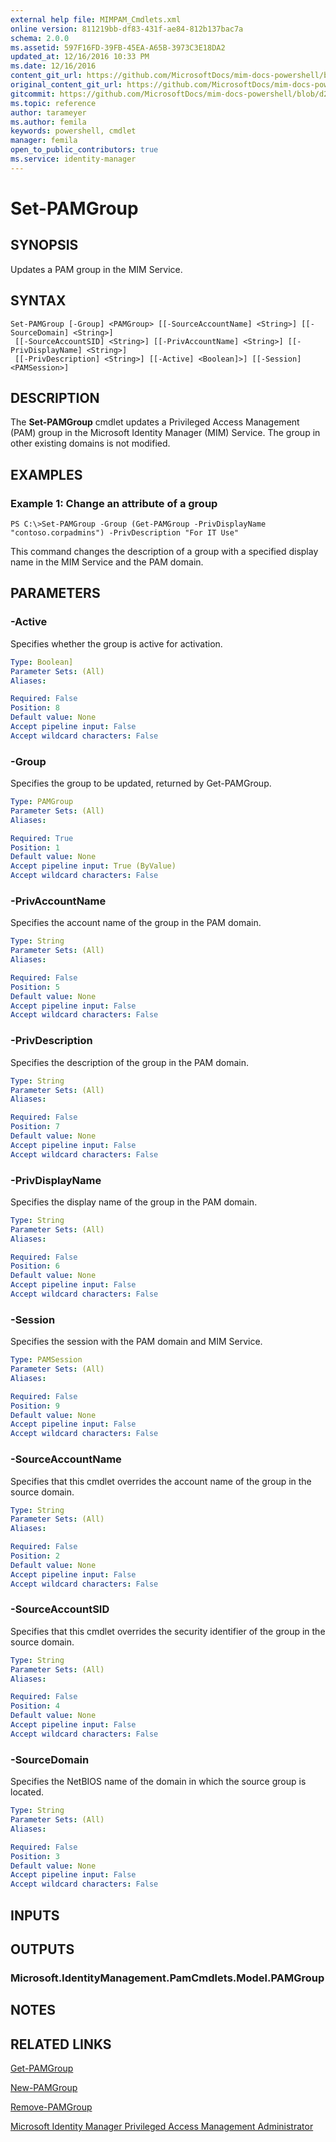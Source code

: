 ```yaml
---
external help file: MIMPAM_Cmdlets.xml
online version: 811219bb-df83-431f-ae84-812b137bac7a
schema: 2.0.0
ms.assetid: 597F16FD-39FB-45EA-A65B-3973C3E18DA2
updated_at: 12/16/2016 10:33 PM
ms.date: 12/16/2016
content_git_url: https://github.com/MicrosoftDocs/mim-docs-powershell/blob/master/mim-cmdlets/MicrosoftIdentityManager/vlatest/Set-PAMGroup.md
original_content_git_url: https://github.com/MicrosoftDocs/mim-docs-powershell/blob/master/mim-cmdlets/MicrosoftIdentityManager/vlatest/Set-PAMGroup.md
gitcommit: https://github.com/MicrosoftDocs/mim-docs-powershell/blob/d2936ea0bd6215b3aed43b77e4d364e636108a4d/mim-cmdlets/MicrosoftIdentityManager/vlatest/Set-PAMGroup.md
ms.topic: reference
author: tarameyer
ms.author: femila
keywords: powershell, cmdlet
manager: femila
open_to_public_contributors: true
ms.service: identity-manager
---
```


# Set-PAMGroup

## SYNOPSIS
Updates a PAM group in the MIM Service.

## SYNTAX

```
Set-PAMGroup [-Group] <PAMGroup> [[-SourceAccountName] <String>] [[-SourceDomain] <String>]
 [[-SourceAccountSID] <String>] [[-PrivAccountName] <String>] [[-PrivDisplayName] <String>]
 [[-PrivDescription] <String>] [[-Active] <Boolean]>] [[-Session] <PAMSession>]
```

## DESCRIPTION
The **Set-PAMGroup** cmdlet updates a Privileged Access Management (PAM) group in the Microsoft Identity Manager (MIM) Service.
The group in other existing domains is not modified.

## EXAMPLES

### Example 1: Change an attribute of a group
```
PS C:\>Set-PAMGroup -Group (Get-PAMGroup -PrivDisplayName "contoso.corpadmins") -PrivDescription "For IT Use"
```

This command changes the description of a group with a specified display name in the MIM Service and the PAM domain.

## PARAMETERS

### -Active
Specifies whether the group is active for activation.

```yaml
Type: Boolean]
Parameter Sets: (All)
Aliases: 

Required: False
Position: 8
Default value: None
Accept pipeline input: False
Accept wildcard characters: False
```

### -Group
Specifies the group to be updated, returned by Get-PAMGroup.

```yaml
Type: PAMGroup
Parameter Sets: (All)
Aliases: 

Required: True
Position: 1
Default value: None
Accept pipeline input: True (ByValue)
Accept wildcard characters: False
```

### -PrivAccountName
Specifies the account name of the group in the PAM domain.

```yaml
Type: String
Parameter Sets: (All)
Aliases: 

Required: False
Position: 5
Default value: None
Accept pipeline input: False
Accept wildcard characters: False
```

### -PrivDescription
Specifies the description of the group in the PAM domain.

```yaml
Type: String
Parameter Sets: (All)
Aliases: 

Required: False
Position: 7
Default value: None
Accept pipeline input: False
Accept wildcard characters: False
```

### -PrivDisplayName
Specifies the display name of the group in the PAM domain.

```yaml
Type: String
Parameter Sets: (All)
Aliases: 

Required: False
Position: 6
Default value: None
Accept pipeline input: False
Accept wildcard characters: False
```

### -Session
Specifies the session with the PAM domain and MIM Service.

```yaml
Type: PAMSession
Parameter Sets: (All)
Aliases: 

Required: False
Position: 9
Default value: None
Accept pipeline input: False
Accept wildcard characters: False
```

### -SourceAccountName
Specifies that this cmdlet overrides the account name of the group in the source domain.

```yaml
Type: String
Parameter Sets: (All)
Aliases: 

Required: False
Position: 2
Default value: None
Accept pipeline input: False
Accept wildcard characters: False
```

### -SourceAccountSID
Specifies that this cmdlet overrides the security identifier of the group in the source domain.

```yaml
Type: String
Parameter Sets: (All)
Aliases: 

Required: False
Position: 4
Default value: None
Accept pipeline input: False
Accept wildcard characters: False
```

### -SourceDomain
Specifies the NetBIOS name of the domain in which the source group is located.

```yaml
Type: String
Parameter Sets: (All)
Aliases: 

Required: False
Position: 3
Default value: None
Accept pipeline input: False
Accept wildcard characters: False
```

## INPUTS

## OUTPUTS

### Microsoft.IdentityManagement.PamCmdlets.Model.PAMGroup

## NOTES

## RELATED LINKS

[Get-PAMGroup](xref:MicrosoftIdentityManager/vlatest/Get-PAMGroup.md)

[New-PAMGroup](xref:MicrosoftIdentityManager/vlatest/New-PAMGroup.md)

[Remove-PAMGroup](xref:MicrosoftIdentityManager/vlatest/Remove-PAMGroup.md)

[Microsoft Identity Manager Privileged Access Management Administrator](xref:MicrosoftIdentityManager/vlatest/MIMPAM.md)

